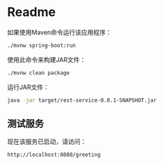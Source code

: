 # Readme

如果使用Maven命令运行该应用程序：
```bash
./mvnw spring-boot:run
```

使用此命令来构建JAR文件：
```bash
./mvnw clean package
```

运行JAR文件：
```bash
java -jar target/rest-service-0.0.1-SNAPSHOT.jar
```

## 测试服务
现在该服务已启动，请访问：
```http request
http://localhost:8080/greeting
```
